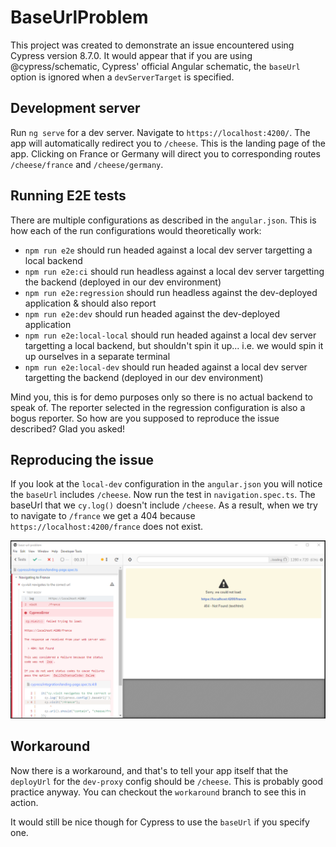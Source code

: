 # BaseUrlProblem

This project was created to demonstrate an issue encountered using Cypress version 8.7.0. It would appear that if you are using @cypress/schematic, Cypress' official Angular schematic, the `baseUrl` option is ignored when a `devServerTarget` is specified.

## Development server

Run `ng serve` for a dev server. Navigate to `https://localhost:4200/`. The app will automatically redirect you to `/cheese`. This is the landing page of the app. Clicking on France or Germany will direct you to corresponding routes `/cheese/france` and `/cheese/germany`.

## Running E2E tests

There are multiple configurations as described in the `angular.json`. This is how each of the run configurations would theoretically work:

 - `npm run e2e` should run headed against a local dev server targetting a local backend
 - `npm run e2e:ci` should run headless against a local dev server targetting the backend (deployed in our dev environment)
 - `npm run e2e:regression` should run headless against the dev-deployed application & should also report
 - `npm run e2e:dev` should run headed against the dev-deployed application
 - `npm run e2e:local-local` should run headed against a local dev server targetting a local backend, but shouldn't spin it up... i.e. we would spin it up ourselves in a separate terminal
 - `npm run e2e:local-dev` should run headed against a local dev server targetting the backend (deployed in our dev environment)

Mind you, this is for demo purposes only so there is no actual backend to speak of. The reporter selected in the regression configuration is also a bogus reporter. So how are you supposed to reproduce the issue described? Glad you asked!

## Reproducing the issue

If you look at the `local-dev` configuration in the `angular.json` you will notice the `baseUrl` includes `/cheese`. Now run the test in `navigation.spec.ts`. The baseUrl that we `cy.log()` doesn't include `/cheese`. As a result, when we try to navigate to `/france` we get a 404 because `https://localhost:4200/france` does not exist.

![](screenshot.png)

## Workaround

Now there is a workaround, and that's to tell your app itself that the `deployUrl` for the `dev-proxy` config should be `/cheese`. This is probably good practice anyway. You can checkout the `workaround` branch to see this in action.

It would still be nice though for Cypress to use the `baseUrl` if you specify one.

